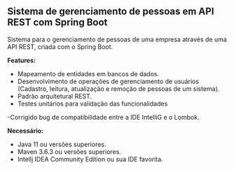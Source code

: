 <h2>Sistema de gerenciamento de pessoas em API REST com Spring Boot</h2>

Sistema para o gerenciamento de pessoas de uma empresa através de uma API REST, criada com o Spring Boot.



**Features:**

* Mapeamento de entidades em bancos de dados.
* Desenvolvimento de operações de gerenciamento de usuários (Cadastro, leitura, atualização e remoção de pessoas de um sistema).
* Padrão arquitetural REST.
* Testes unitários para validação das funcionalidades



-Corrigido bug de compatibilidade entre a IDE IntelliG e o Lombok.

**Necessário:**

* Java 11 ou versões superiores.
* Maven 3.6.3 ou versões superiores.
* Intellj IDEA Community Edition ou sua IDE favorita.

